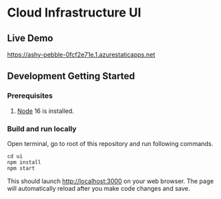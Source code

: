 # Cloud Infrastructure UI

## Live Demo

https://ashy-pebble-0fcf2e71e.1.azurestaticapps.net

## Development Getting Started

### Prerequisites

1. [Node](https://nodejs.org/en/) 16 is installed.

### Build and run locally

Open terminal, go to root of this repository and run following commands.

```
cd ui
npm install
npm start
```

This should launch [http://localhost:3000](http://localhost:3000/) on your web browser. The page will automatically reload after you make code changes and save.
